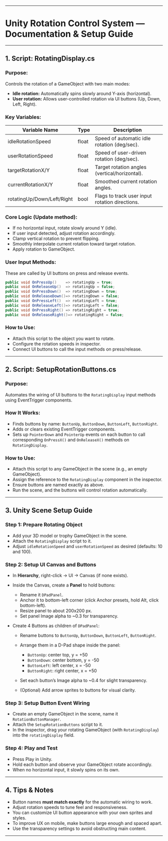 
---

# Unity Rotation Control System — Documentation & Setup Guide

---

## 1. Script: RotatingDisplay.cs

### Purpose:

Controls the rotation of a GameObject with two main modes:

* **Idle rotation:** Automatically spins slowly around Y-axis (horizontal).
* **User rotation:** Allows user-controlled rotation via UI buttons (Up, Down, Left, Right).

### Key Variables:

| Variable Name              | Type  | Description                                    |
| -------------------------- | ----- | ---------------------------------------------- |
| idleRotationSpeed          | float | Speed of automatic idle rotation (deg/sec).    |
| userRotationSpeed          | float | Speed of user-driven rotation (deg/sec).       |
| targetRotationX/Y          | float | Target rotation angles (vertical/horizontal).  |
| currentRotationX/Y         | float | Smoothed current rotation angles.              |
| rotatingUp/Down/Left/Right | bool  | Flags to track user input rotation directions. |

### Core Logic (Update method):

* If no horizontal input, rotate slowly around Y (idle).
* If user input detected, adjust rotation accordingly.
* Clamp vertical rotation to prevent flipping.
* Smoothly interpolate current rotation toward target rotation.
* Apply rotation to GameObject.

### User Input Methods:

These are called by UI buttons on press and release events.

```csharp
public void OnPressUp()    => rotatingUp = true;
public void OnReleaseUp()  => rotatingUp = false;
public void OnPressDown()  => rotatingDown = true;
public void OnReleaseDown()=> rotatingDown = false;
public void OnPressLeft()  => rotatingLeft = true;
public void OnReleaseLeft()=> rotatingLeft = false;
public void OnPressRight() => rotatingRight = true;
public void OnReleaseRight()=> rotatingRight = false;
```

### How to Use:

* Attach this script to the object you want to rotate.
* Configure the rotation speeds in inspector.
* Connect UI buttons to call the input methods on press/release.

---

## 2. Script: SetupRotationButtons.cs

### Purpose:

Automates the wiring of UI buttons to the `RotatingDisplay` input methods using EventTrigger components.

### How It Works:

* Finds buttons by name: `ButtonUp`, `ButtonDown`, `ButtonLeft`, `ButtonRight`.
* Adds or clears existing EventTrigger components.
* Sets up `PointerDown` and `PointerUp` events on each button to call corresponding `OnPressX()` and `OnReleaseX()` methods on `RotatingDisplay`.

### How to Use:

* Attach this script to any GameObject in the scene (e.g., an empty GameObject).
* Assign the reference to the `RotatingDisplay` component in the inspector.
* Ensure buttons are named exactly as above.
* Run the scene, and the buttons will control rotation automatically.

---

## 3. Unity Scene Setup Guide

### Step 1: Prepare Rotating Object

* Add your 3D model or trophy GameObject in the scene.
* Attach the `RotatingDisplay` script to it.
* Adjust `idleRotationSpeed` and `userRotationSpeed` as desired (defaults: 10 and 100).

### Step 2: Setup UI Canvas and Buttons

* In **Hierarchy**, right-click → UI → Canvas (if none exists).

* Inside the Canvas, create a **Panel** to hold buttons:

  * Rename it `DPadPanel`.
  * Anchor it to bottom-left corner (click Anchor presets, hold Alt, click bottom-left).
  * Resize panel to about 200x200 px.
  * Set panel Image alpha to \~0.3 for transparency.

* Create 4 Buttons as children of `DPadPanel`:

  * Rename buttons to `ButtonUp`, `ButtonDown`, `ButtonLeft`, `ButtonRight`.
  * Arrange them in a D-Pad shape inside the panel:

    * `ButtonUp`: center top, y = +50
    * `ButtonDown`: center bottom, y = -50
    * `ButtonLeft`: left center, x = -50
    * `ButtonRight`: right center, x = +50
  * Set each button’s Image alpha to \~0.4 for slight transparency.
  * (Optional) Add arrow sprites to buttons for visual clarity.

### Step 3: Setup Button Event Wiring

* Create an empty GameObject in the scene, name it `RotationButtonManager`.
* Attach the `SetupRotationButtons` script to it.
* In the inspector, drag your rotating GameObject (with `RotatingDisplay`) into the `rotatingDisplay` field.

### Step 4: Play and Test

* Press Play in Unity.
* Hold each button and observe your GameObject rotate accordingly.
* When no horizontal input, it slowly spins on its own.

---

## 4. Tips & Notes

* Button names **must match exactly** for the automatic wiring to work.
* Adjust rotation speeds to tune feel and responsiveness.
* You can customize UI button appearance with your own sprites and styles.
* To improve UX on mobile, make buttons large enough and spaced apart.
* Use the transparency settings to avoid obstructing main content.

---

